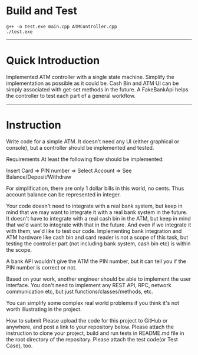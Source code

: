# Build and Test

```
g++ -o test.exe main.cpp ATMController.cpp
./test.exe
```

***

# Quick Introduction

Implemented ATM controller with a single state machine. Simplify the implementation as possible as it could be. Cash Bin and ATM UI can be simply associated with get-set methods in the future. A FakeBankApi helps the controller to test each part of a general workflow.

*** 
# Instruction

Write code for a simple ATM. It doesn't need any UI (either graphical or console), but a controller should be implemented and tested.

Requirements
At least the following flow should be implemented:

Insert Card => PIN number => Select Account => See Balance/Deposit/Withdraw

For simplification, there are only 1 dollar bills in this world, no cents. Thus account balance can be represented in integer.

Your code doesn't need to integrate with a real bank system, but keep in mind that we may want to integrate it with a real bank system in the future. It doesn't have to integrate with a real cash bin in the ATM, but keep in mind that we'd want to integrate with that in the future. And even if we integrate it with them, we'd like to test our code. Implementing bank integration and ATM hardware like cash bin and card reader is not a scope of this task, but testing the controller part (not including bank system, cash bin etc) is within the scope.

A bank API wouldn't give the ATM the PIN number, but it can tell you if the PIN number is correct or not.

Based on your work, another engineer should be able to implement the user interface. You don't need to implement any REST API, RPC, network communication etc, but just functions/classes/methods, etc.

You can simplify some complex real world problems if you think it's not worth illustrating in the project.

How to submit
Please upload the code for this project to GitHub or anywhere, and post a link to your repository below. Please attach the instruction to clone your project, build and run tests in README.md file in the root directory of the repository. Please attach the test code(or Test Case), too.

